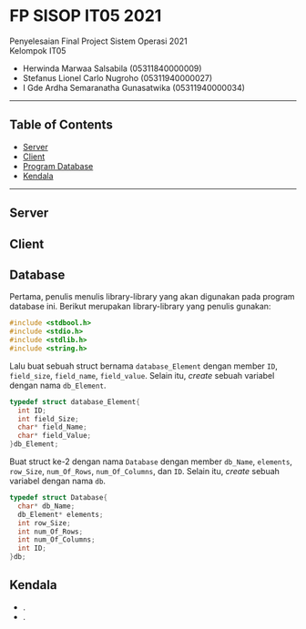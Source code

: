 # FP SISOP IT05 2021
Penyelesaian Final Project Sistem Operasi 2021\
Kelompok IT05
  * Herwinda Marwaa Salsabila (05311840000009)
  * Stefanus Lionel Carlo Nugroho (05311940000027)
  * I Gde Ardha Semaranatha Gunasatwika (05311940000034)

---

## Table of Contents

* [Server](#server)
* [Client](#client)
* [Program Database](#database)
* [Kendala](#kendala)

---

## Server




## Client



## Database

Pertama, penulis menulis library-library yang akan digunakan pada program database ini. Berikut merupakan library-library yang penulis gunakan:

```c
#include <stdbool.h>
#include <stdio.h>
#include <stdlib.h>
#include <string.h>
```

Lalu buat sebuah struct bernama `database_Element` dengan member `ID`, `field_size`, `field_name`, `field_value`. Selain itu, *create* sebuah variabel dengan nama `db_Element`.

```c
typedef struct database_Element{
  int ID;
  int field_Size;
  char* field_Name;
  char* field_Value;
}db_Element;
```
Buat struct ke-2 dengan nama `Database` dengan member `db_Name`, `elements`, `row_Size`, `num_Of_Rows`, `num_Of_Columns`, dan `ID`. Selain itu, *create* sebuah variabel dengan nama `db`.
```c
typedef struct Database{
  char* db_Name;
  db_Element* elements;
  int row_Size;
  int num_Of_Rows;
  int num_Of_Columns;
  int ID;
}db;
```

## Kendala
- .
- .
